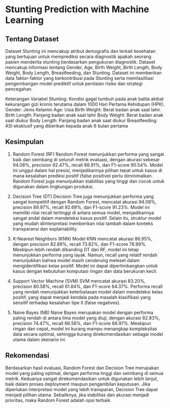 # Stunting Prediction with Machine Learning

## Tentang Dataset
Dataset Stunting ini mencakup atribut demografis dan terkait kesehatan yang bertujuan untuk memprediksi secara diagnostik apakah seorang pasien menderita stunting berdasarkan pengukuran diagnostik. Dataset mencakup informasi tentang Gender, Age, Birth Weight, Birth Length, Body Weight, Body Length, Breastfeeding, dan Stunting. Dataset ini memberikan data faktor-faktor yang berkontribusi pada Stunting serta memfasilitasi pengembangan model prediktif untuk penilaian risiko dan strategi pencegahan.

Keterangan Variabel
Stunting: Kondisi gagal tumbuh pada anak balita akibat kekurangan gizi kronis terutama dalam 1000 Hari Pertama Kehidupan (HPK).
Gender: Jenis Kelamin
Age: Usia
Birth Weight: Berat badan anak saat lahir.
Birth Length: Panjang badan anak saat lahir
Body Weight: Berat badan anak saat diukur
Body Length: Panjang badan anak saat diukur
Breastfeeding: ASI eksklusif yang diberikan kepada anak 6 bulan pertama


## Kesimpulan
1. Random Forest (RF) Random Forest menunjukkan performa yang sangat baik dan seimbang di seluruh metrik evaluasi, dengan akurasi sebesar 94.08%, precision 92.47%, recall 88.91%, dan F1-score 90.54%. Model ini unggul dalam hal presisi, menjadikannya pilihan tepat untuk kasus di mana kesalahan prediksi positif (false positive) perlu diminimalkan. Random Forest juga menunjukkan stabilitas yang tinggi dan cocok untuk digunakan dalam lingkungan produksi.

2. Decision Tree (DT) Decision Tree juga menunjukkan performa yang sangat kompetitif dengan Random Forest, mencatat akurasi 94.08%, precision 89.97%, recall 92.69%, dan F1-score 91.23%. Model ini memiliki nilai recall tertinggi di antara semua model, menjadikannya sangat andal dalam mendeteksi kasus positif. Selain itu, struktur model yang mudah diinterpretasi memberikan nilai tambah dalam konteks transparansi dan explainability.

3. K-Nearest Neighbors (KNN) Model KNN mencatat akurasi 86.95%, dengan precision 82.89%, recall 73.82%, dan F1-score 76.99%. Meskipun lebih rendah dibanding DT dan RF, model ini tetap menunjukkan performa yang layak. Namun, recall yang relatif rendah menunjukkan bahwa model masih cenderung meleset dalam mengidentifikasi kelas positif. Model ini dapat dipertimbangkan untuk kasus dengan kebutuhan komputasi ringan dan data berukuran kecil.

4. Support Vector Machine (SVM) SVM mencatat akurasi 83.20%, precision 80.58%, recall 61.84%, dan F1-score 64.37%. Performa recall yang rendah menunjukkan keterbatasan model dalam mendeteksi kelas positif, yang dapat menjadi kendala pada masalah klasifikasi yang sensitif terhadap kesalahan tipe II (false negatives).

5. Naive Bayes (NB) Naive Bayes merupakan model dengan performa paling rendah di antara lima model yang diuji, dengan akurasi 82.83%, precision 74.47%, recall 66.56%, dan F1-score 68.97%. Meskipun ringan dan cepat, model ini kurang mampu menangkap kompleksitas data secara optimal, sehingga kurang direkomendasikan sebagai model utama dalam skenario ini.

## Rekomendasi
Berdasarkan hasil evaluasi, Random Forest dan Decision Tree merupakan model yang paling optimal, dengan performa tinggi dan seimbang di semua metrik. Keduanya sangat direkomendasikan untuk digunakan lebih lanjut, baik dalam proses deployment maupun pengambilan keputusan. Jika diperlukan interpretasi model yang lebih transparan, Decision Tree dapat menjadi pilihan utama. Sebaliknya, jika stabilitas dan akurasi menjadi prioritas, maka Random Forest adalah opsi terbaik.
